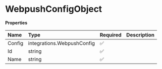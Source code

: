 # WebpushConfigObject

**Properties**

| Name   | Type                       | Required | Description |
| :----- | :------------------------- | :------- | :---------- |
| Config | integrations.WebpushConfig | ✅       |             |
| Id     | string                     | ✅       |             |
| Name   | string                     | ✅       |             |
